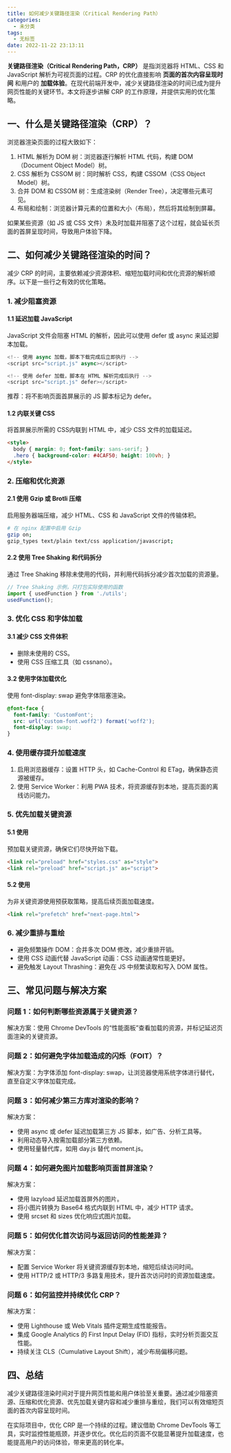 ```yaml
---
title: 如何减少关键路径渲染（Critical Rendering Path）
categories:
  - 未分类
tags:
  - 无标签
date: 2022-11-22 23:13:11
---
```


<script setup lang="ts">
import PostHeader from '../../_components/PostHeader.vue'
import EditInfo from '../../_components/EditInfo.vue'
</script>


<PostHeader :postId='2600234282' />

**关键路径渲染（Critical Rendering Path，CRP）** 是指浏览器将 HTML、CSS 和 JavaScript 解析为可视页面的过程。CRP 的优化直接影响 **页面的首次内容呈现时间** 和用户的 **加载体验**。在现代前端开发中，减少关键路径渲染的时间已成为提升网页性能的关键环节。本文将逐步讲解 CRP 的工作原理，并提供实用的优化策略。

## 一、什么是关键路径渲染（CRP）？

浏览器渲染页面的过程大致如下：

1. HTML 解析为 DOM 树：浏览器逐行解析 HTML 代码，构建 DOM（Document Object Model）树。
2. CSS 解析为 CSSOM 树：同时解析 CSS，构建 CSSOM（CSS Object Model）树。
3. 合并 DOM 和 CSSOM 树：生成渲染树（Render Tree），决定哪些元素可见。
4. 布局和绘制：浏览器计算元素的位置和大小（布局），然后将其绘制到屏幕。

如果某些资源（如 JS 或 CSS 文件）未及时加载并阻塞了这个过程，就会延长页面的首屏呈现时间，导致用户体验下降。

## 二、如何减少关键路径渲染的时间？

减少 CRP 的时间，主要依赖减少资源体积、缩短加载时间和优化资源的解析顺序。以下是一些行之有效的优化策略。

### 1. 减少阻塞资源

#### 1.1 延迟加载 JavaScript

JavaScript 文件会阻塞 HTML 的解析，因此可以使用 defer 或 async 来延迟脚本加载。

```javascript
<!-- 使用 async 加载，脚本下载完成后立即执行 -->
<script src="script.js" async></script>

<!-- 使用 defer 加载，脚本在 HTML 解析完成后执行 -->
<script src="script.js" defer></script>
```

推荐：将不影响页面首屏展示的 JS 脚本标记为 defer。

#### 1.2 内联关键 CSS

将首屏展示所需的 CSS内联到 HTML 中，减少 CSS 文件的加载延迟。

```html
<style>
  body { margin: 0; font-family: sans-serif; }
  .hero { background-color: #4CAF50; height: 100vh; }
</style>
```

### 2. 压缩和优化资源

#### 2.1 使用 Gzip 或 Brotli 压缩

启用服务器端压缩，减少 HTML、CSS 和 JavaScript 文件的传输体积。

```bash
# 在 nginx 配置中启用 Gzip
gzip on;
gzip_types text/plain text/css application/javascript;
```

#### 2.2 使用 Tree Shaking 和代码拆分

通过 Tree Shaking 移除未使用的代码，并利用代码拆分减少首次加载的资源量。

```javascript
// Tree Shaking 示例，只打包实际使用的函数
import { usedFunction } from './utils';
usedFunction();
```

### 3. 优化 CSS 和字体加载

#### 3.1 减少 CSS 文件体积

- 删除未使用的 CSS。
- 使用 CSS 压缩工具（如 cssnano）。

#### 3.2 使用字体加载优化

使用 font-display: swap 避免字体阻塞渲染。

```css
@font-face {
  font-family: 'CustomFont';
  src: url('custom-font.woff2') format('woff2');
  font-display: swap;
}
```

### 4. 使用缓存提升加载速度

1. 启用浏览器缓存：设置 HTTP 头，如 Cache-Control 和 ETag，确保静态资源被缓存。
2. 使用 Service Worker：利用 PWA 技术，将资源缓存到本地，提高页面的离线访问能力。

### 5. 优先加载关键资源

#### 5.1 使用 <link rel="preload">

预加载关键资源，确保它们尽快开始下载。

```html
<link rel="preload" href="styles.css" as="style">
<link rel="preload" href="script.js" as="script">
```

#### 5.2 使用 <link rel="prefetch">

为非关键资源使用预获取策略，提高后续页面加载速度。

```html
<link rel="prefetch" href="next-page.html">
```

### 6. 减少重排与重绘

- 避免频繁操作 DOM：合并多次 DOM 修改，减少重排开销。
- 使用 CSS 动画代替 JavaScript 动画：CSS 动画通常性能更好。
- 避免触发 Layout Thrashing：避免在 JS 中频繁读取和写入 DOM 属性。

## 三、常见问题与解决方案

### 问题 1：如何判断哪些资源属于关键资源？

解决方案：使用 Chrome DevTools 的“性能面板”查看加载的资源，并标记延迟页面渲染的关键资源。

### 问题 2：如何避免字体加载造成的闪烁（FOIT）？

解决方案：为字体添加 font-display: swap，让浏览器使用系统字体进行替代，直至自定义字体加载完成。

### 问题 3：如何减少第三方库对渲染的影响？

解决方案：

- 使用 async 或 defer 延迟加载第三方 JS 脚本，如广告、分析工具等。
- 利用动态导入按需加载部分第三方依赖。
- 使用轻量替代库，如用 day.js 替代 moment.js。

### 问题 4：如何避免图片加载影响页面首屏渲染？

解决方案：

- 使用 lazyload 延迟加载首屏外的图片。
- 将小图片转换为 Base64 格式内联到 HTML 中，减少 HTTP 请求。
- 使用 srcset 和 sizes 优化响应式图片加载。

### 问题 5：如何优化首次访问与返回访问的性能差异？

解决方案：

- 配置 Service Worker 将关键资源缓存到本地，缩短后续访问时间。
- 使用 HTTP/2 或 HTTP/3 多路复用技术，提升首次访问时的资源加载速度。

### 问题 6：如何监控并持续优化 CRP？

解决方案：

- 使用 Lighthouse 或 Web Vitals 插件定期生成性能报告。
- 集成 Google Analytics 的 First Input Delay (FID) 指标，实时分析页面交互性能。
- 持续关注 CLS（Cumulative Layout Shift），减少布局偏移问题。

## 四、总结

减少关键路径渲染时间对于提升网页性能和用户体验至关重要。通过减少阻塞资源、压缩和优化资源、优先加载关键内容和减少重排与重绘，我们可以有效缩短页面的首次内容呈现时间。

在实际项目中，优化 CRP 是一个持续的过程。建议借助 Chrome DevTools 等工具，实时监控性能瓶颈，并逐步优化。优化后的页面不仅能显著提升加载速度，也能提高用户的访问体验，带来更高的转化率。

<EditInfo editLink='https://github.com/liangpengyv/my-blog-by-fluxpress/issues/33' lastUpdated='2024-10-20 17:34:40' />
